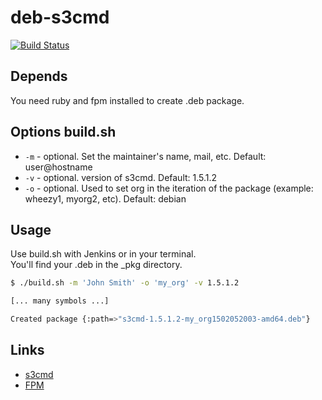 # deb-s3cmd
[![Build Status](https://travis-ci.org/dragolabs/deb-s3cmd.svg?branch=master)](https://travis-ci.org/dragolabs/deb-s3cmd)

## Depends
You need ruby and fpm installed to create .deb package.


## Options build.sh
* `-m` - optional. Set the maintainer's name, mail, etc. Default: user@hostname
* `-v` - optional. version of s3cmd. Default: 1.5.1.2
* `-o` - optional. Used to set org in the iteration of the package (example: wheezy1, myorg2, etc). Default: debian


## Usage
Use build.sh with Jenkins or in your terminal.  
You'll find your .deb in the _pkg directory.

```bash
$ ./build.sh -m 'John Smith' -o 'my_org' -v 1.5.1.2

[... many symbols ...]

Created package {:path=>"s3cmd-1.5.1.2-my_org1502052003-amd64.deb"}

```

## Links
* [s3cmd](http://s3tools.org/s3cmd)
* [FPM](https://github.com/jordansissel/fpm)